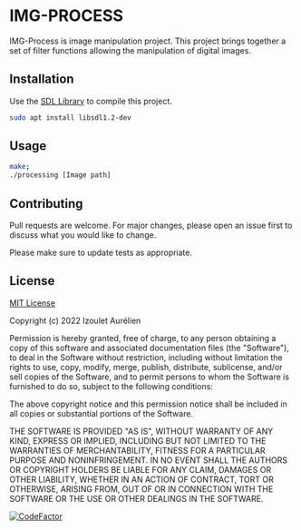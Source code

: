 # IMG-PROCESS

IMG-Process is image manipulation project. This project brings together a set of filter functions allowing the manipulation of digital images. 

## Installation

Use the [SDL Library](https://pip.pypa.io/en/stable/) to compile this project.

```bash
sudo apt install libsdl1.2-dev
```

## Usage

```sh
make;
./processing [Image path]
```

## Contributing
Pull requests are welcome. For major changes, please open an issue first to discuss what you would like to change.

Please make sure to update tests as appropriate.

## License
[MIT License](https://choosealicense.com/licenses/mit/)

Copyright (c) 2022 Izoulet Aurélien

Permission is hereby granted, free of charge, to any person obtaining a copy
of this software and associated documentation files (the "Software"), to deal
in the Software without restriction, including without limitation the rights
to use, copy, modify, merge, publish, distribute, sublicense, and/or sell
copies of the Software, and to permit persons to whom the Software is
furnished to do so, subject to the following conditions:

The above copyright notice and this permission notice shall be included in all
copies or substantial portions of the Software.

THE SOFTWARE IS PROVIDED "AS IS", WITHOUT WARRANTY OF ANY KIND, EXPRESS OR
IMPLIED, INCLUDING BUT NOT LIMITED TO THE WARRANTIES OF MERCHANTABILITY,
FITNESS FOR A PARTICULAR PURPOSE AND NONINFRINGEMENT. IN NO EVENT SHALL THE
AUTHORS OR COPYRIGHT HOLDERS BE LIABLE FOR ANY CLAIM, DAMAGES OR OTHER
LIABILITY, WHETHER IN AN ACTION OF CONTRACT, TORT OR OTHERWISE, ARISING FROM,
OUT OF OR IN CONNECTION WITH THE SOFTWARE OR THE USE OR OTHER DEALINGS IN THE
SOFTWARE.


[![CodeFactor](https://www.codefactor.io/repository/github/aurelienizl/image-processing/badge)](https://www.codefactor.io/repository/github/aurelienizl/image-processing)